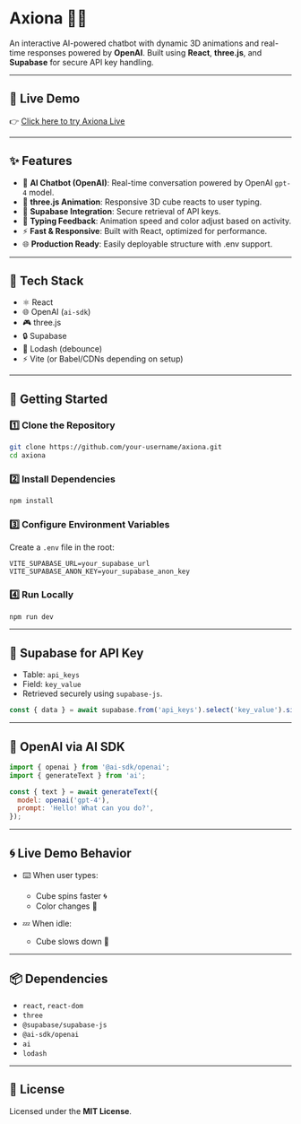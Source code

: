 
# Axiona 🧠✨  
An interactive AI-powered chatbot with dynamic 3D animations and real-time responses powered by **OpenAI**. Built using **React**, **three.js**, and **Supabase** for secure API key handling.

---

## 🔗 Live Demo  
👉 [Click here to try Axiona Live](https://axiona-eta.vercel.app/)

---

## ✨ Features

- 🤖 **AI Chatbot (OpenAI)**: Real-time conversation powered by OpenAI `gpt-4` model.
- 🎨 **three.js Animation**: Responsive 3D cube reacts to user typing.
- 🔐 **Supabase Integration**: Secure retrieval of API keys.
- 💬 **Typing Feedback**: Animation speed and color adjust based on activity.
- ⚡ **Fast & Responsive**: Built with React, optimized for performance.
- 🌐 **Production Ready**: Easily deployable structure with .env support.

---

## 🧰 Tech Stack

- ⚛️ React
- 🌐 OpenAI (`ai-sdk`)
- 🎮 three.js
- 🔒 Supabase
- 🧠 Lodash (debounce)
- ⚡ Vite (or Babel/CDNs depending on setup)

---

## 🚀 Getting Started

### 1️⃣ Clone the Repository

```bash
git clone https://github.com/your-username/axiona.git
cd axiona
````

### 2️⃣ Install Dependencies

```bash
npm install
```

### 3️⃣ Configure Environment Variables

Create a `.env` file in the root:

```env
VITE_SUPABASE_URL=your_supabase_url
VITE_SUPABASE_ANON_KEY=your_supabase_anon_key
```

### 4️⃣ Run Locally

```bash
npm run dev
```

---

## 🔑 Supabase for API Key

* Table: `api_keys`
* Field: `key_value`
* Retrieved securely using `supabase-js`.

```js
const { data } = await supabase.from('api_keys').select('key_value').single();
```

---

## 🧠 OpenAI via AI SDK

```js
import { openai } from '@ai-sdk/openai';
import { generateText } from 'ai';

const { text } = await generateText({
  model: openai('gpt-4'),
  prompt: 'Hello! What can you do?',
});
```

---

## 🌀 Live Demo Behavior

* ⌨️ When user types:

  * Cube spins faster 🌀
  * Color changes 🌈

* 💤 When idle:

  * Cube slows down 🧊

---

## 📦 Dependencies

* `react`, `react-dom`
* `three`
* `@supabase/supabase-js`
* `@ai-sdk/openai`
* `ai`
* `lodash`

---

## 🧾 License

Licensed under the **MIT License**.



